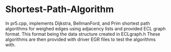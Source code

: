 # Shortest-Path-Algorithm 
In pr5.cpp, implements Dijkstra, BellmanFord, and Prim shortest path algorithms for weighed edges using adjacency lists and  provided ECL graph format. This format being the data structure created in ECLgraph.h These algorithms are then provided with driver EGR files to test the algorithms with. 
